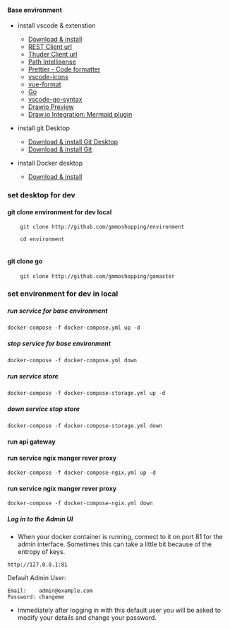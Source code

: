 #### Base environment
- install vscode & extenstion
    - [Download & install](https://code.visualstudio.com)
    - [REST Client url](https://marketplace.visualstudio.com/items?itemName=humao.rest-client)
    - [Thuder Client url](https://marketplace.visualstudio.com/items?itemName=rangav.vscode-thunder-client)
    - [Path Intellisense](https://marketplace.visualstudio.com/items?itemName=christian-kohler.path-intellisense)
    - [Prettier - Code formatter](https://marketplace.visualstudio.com/items?itemName=esbenp.prettier-vscode)
    - [vscode-icons](https://marketplace.visualstudio.com/items?itemName=vscode-icons-team.vscode-icons)
    - [vue-format](https://marketplace.visualstudio.com/items?itemName=febean.vue-format)
    - [Go](https://marketplace.visualstudio.com/items?itemName=golang.Go)
    - [vscode-go-syntax](https://marketplace.visualstudio.com/items?itemName=dunstontc.vscode-go-syntax)
    - [Drawio Preview](https://marketplace.visualstudio.com/items?itemName=purocean.drawio-preview)
    - [Draw.io Integration: Mermaid plugin](https://marketplace.visualstudio.com/items?itemName=nopeslide.vscode-drawio-plugin-mermaid)

- install git Desktop
    - [Download & install Git Desktop](https://desktop.github.com)
    - [Download & install Git](https://git-scm.com/download/win)
- install Docker desktop 
    - [Download & install](https://www.docker.com/products/docker-desktop/)

### set desktop for dev
#### git clone environment for dev local
```
    git clone http://github.com/gmmoshopping/environment

    cd environment
    
```
#### git clone go 
```
    git clone http://github.com/gmmoshopping/gomaster
```

### set environment for dev in local 
##### run service for base environment
```
docker-compose -f docker-compose.yml up -d
```

##### stop service for base environment
```
docker-compose -f docker-compose.yml down
```
##### run service store
```
docker-compose -f docker-compose-storage.yml up -d
```

##### down service stop store 

```
docker-compose -f docker-compose-storage.yml down
```
#### run api gateway
#### run service ngix manger rever proxy 
```
docker-compose -f docker-compose-ngix.yml up -d 
```

#### run service ngix manger rever proxy 
```
docker-compose -f docker-compose-ngix.yml down
```
##### Log in to the Admin UI
-   When your docker container is running, connect to it on port 81 for the admin interface. Sometimes this can take a little bit because of the entropy of keys.
```
http://127.0.0.1:81
```
Default Admin User:
```
Email:    admin@example.com
Password: changeme
```
-   Immediately after logging in with this default user you will be asked to modify your details and change your password.

